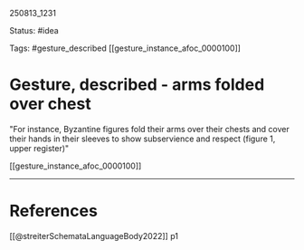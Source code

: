 
250813_1231

Status: #idea

Tags: #gesture_described  [[gesture_instance_afoc_0000100]]
# Gesture, described - arms folded over chest

"For instance, Byzantine figures fold their arms over their chests and cover their hands in their sleeves to show subservience and respect (figure 1, upper register)"

[[gesture_instance_afoc_0000100]]

---
# References
[[@streiterSchemataLanguageBody2022]] p1